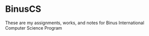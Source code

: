 # BinusCS
These are my assignments, works, and notes for Binus International Computer Science Program


